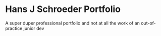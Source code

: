# Hans J Schroeder Portfolio

A super duper professional portfolio and not at all the work of an out-of-practice junior dev
